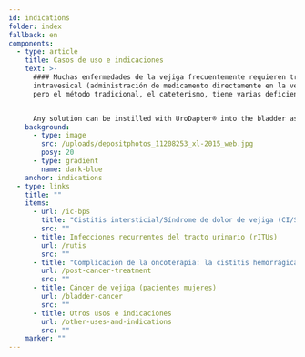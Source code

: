 ```yaml
---
id: indications
folder: index
fallback: en
components:
  - type: article
    title: Casos de uso e indicaciones
    text: >-
      #### Muchas enfermedades de la vejiga frecuentemente requieren tratamiento
      intravesical (administración de medicamento directamente en la vejiga),
      pero el método tradicional, el cateterismo, tiene varias deficiencias.


      Any solution can be instilled with UroDapter® into the bladder assuming it has no adverse effect on the nearby tissues or organs. The device can be applied in the therapy of the following conditions:
    background:
      - type: image
        src: /uploads/depositphotos_11208253_xl-2015_web.jpg
        posy: 20
      - type: gradient
        name: dark-blue
    anchor: indications
  - type: links
    title: ""
    items:
      - url: /ic-bps
        title: "Cistitis intersticial/Síndrome de dolor de vejiga (CI/SDV) "
        src: ""
      - title: Infecciones recurrentes del tracto urinario (rITUs)
        url: /rutis
        src: ""
      - title: "Complicación de la oncoterapia: la cistitis hemorrágica (CH)"
        url: /post-cancer-treatment
        src: ""
      - title: Cáncer de vejiga (pacientes mujeres)
        url: /bladder-cancer
        src: ""
      - title: Otros usos e indicaciones
        url: /other-uses-and-indications
        src: ""
    marker: ""
---
```

